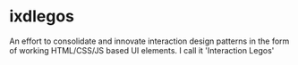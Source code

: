 # ixdlegos
An effort to consolidate and innovate interaction design patterns in the form of working HTML/CSS/JS based UI elements. I call it 'Interaction Legos'
